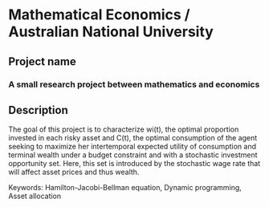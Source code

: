 # Mathematical Economics / Australian National University

## Project name
### A small research project between mathematics and economics

## Description
The goal of this project is to characterize wi(t), the optimal proportion invested in each risky asset and C(t), the optimal consumption of the agent seeking to maximize her intertemporal expected utility of consumption and terminal wealth under a budget constraint and with a stochastic investment opportunity set. Here, this set is introduced by the stochastic wage rate that will affect asset prices and thus wealth. 

Keywords: Hamilton-Jacobi-Bellman equation, Dynamic programming, Asset allocation
